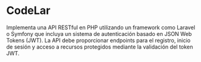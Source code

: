 # CodeLar
Implementa una API RESTful en PHP utilizando un framework como Laravel o Symfony que incluya un sistema de autenticación basado en JSON Web Tokens (JWT). La API debe proporcionar endpoints para el registro, inicio de sesión y acceso a recursos protegidos mediante la validación del token JWT.
